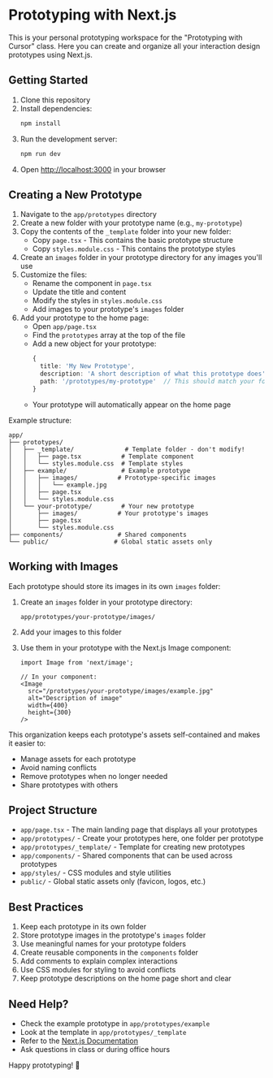 # Prototyping with Next.js

This is your personal prototyping workspace for the "Prototyping with Cursor" class. Here you can create and organize all your interaction design prototypes using Next.js.

## Getting Started

1. Clone this repository
2. Install dependencies:
   ```bash
   npm install
   ```
3. Run the development server:
   ```bash
   npm run dev
   ```
4. Open [http://localhost:3000](http://localhost:3000) in your browser

## Creating a New Prototype

1. Navigate to the `app/prototypes` directory
2. Create a new folder with your prototype name (e.g., `my-prototype`)
3. Copy the contents of the `_template` folder into your new folder:
   - Copy `page.tsx` - This contains the basic prototype structure
   - Copy `styles.module.css` - This contains the prototype styles
4. Create an `images` folder in your prototype directory for any images you'll use
5. Customize the files:
   - Rename the component in `page.tsx`
   - Update the title and content
   - Modify the styles in `styles.module.css`
   - Add images to your prototype's `images` folder
6. Add your prototype to the home page:
   - Open `app/page.tsx`
   - Find the `prototypes` array at the top of the file
   - Add a new object for your prototype:
     ```typescript
     {
       title: 'My New Prototype',
       description: 'A short description of what this prototype does',
       path: '/prototypes/my-prototype'  // This should match your folder name
     }
     ```
   - Your prototype will automatically appear on the home page

Example structure:
```
app/
├── prototypes/
│   ├── _template/              # Template folder - don't modify!
│   │   ├── page.tsx           # Template component
│   │   └── styles.module.css  # Template styles
│   ├── example/               # Example prototype
│   │   ├── images/           # Prototype-specific images
│   │   │   └── example.jpg
│   │   ├── page.tsx
│   │   └── styles.module.css
│   └── your-prototype/        # Your new prototype
│       ├── images/           # Your prototype's images
│       ├── page.tsx
│       └── styles.module.css
├── components/               # Shared components
└── public/                  # Global static assets only
```

## Working with Images

Each prototype should store its images in its own `images` folder:

1. Create an `images` folder in your prototype directory:
   ```
   app/prototypes/your-prototype/images/
   ```

2. Add your images to this folder

3. Use them in your prototype with the Next.js Image component:
   ```tsx
   import Image from 'next/image';

   // In your component:
   <Image
     src="/prototypes/your-prototype/images/example.jpg"
     alt="Description of image"
     width={400}
     height={300}
   />
   ```

This organization keeps each prototype's assets self-contained and makes it easier to:
- Manage assets for each prototype
- Avoid naming conflicts
- Remove prototypes when no longer needed
- Share prototypes with others

## Project Structure

- `app/page.tsx` - The main landing page that displays all your prototypes
- `app/prototypes/` - Create your prototypes here, one folder per prototype
- `app/prototypes/_template/` - Template for creating new prototypes
- `app/components/` - Shared components that can be used across prototypes
- `app/styles/` - CSS modules and style utilities
- `public/` - Global static assets only (favicon, logos, etc.)

## Best Practices

1. Keep each prototype in its own folder
2. Store prototype images in the prototype's `images` folder
3. Use meaningful names for your prototype folders
4. Create reusable components in the `components` folder
5. Add comments to explain complex interactions
6. Use CSS modules for styling to avoid conflicts
7. Keep prototype descriptions on the home page short and clear

## Need Help?

- Check the example prototype in `app/prototypes/example`
- Look at the template in `app/prototypes/_template`
- Refer to the [Next.js Documentation](https://nextjs.org/docs)
- Ask questions in class or during office hours

Happy prototyping! 🚀
